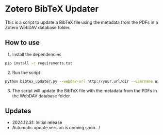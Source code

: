# Zotero BibTeX Updater

This is a script to update a BibTeX file using the metadata from the PDFs in a Zotero WebDAV database folder.

## How to use
1. Install the dependencies
```bash
pip install -r requirements.txt
```

2. Run the script
```bash
python bibtex_updater.py --webdav-url http://your.url/dir --username user_name --password password
```

3. The script will update the BibTeX file with the metadata from the PDFs in the WebDAV database folder.


## Updates
- 2024.12.31: Initial release
- Automatic update version is coming soon...!